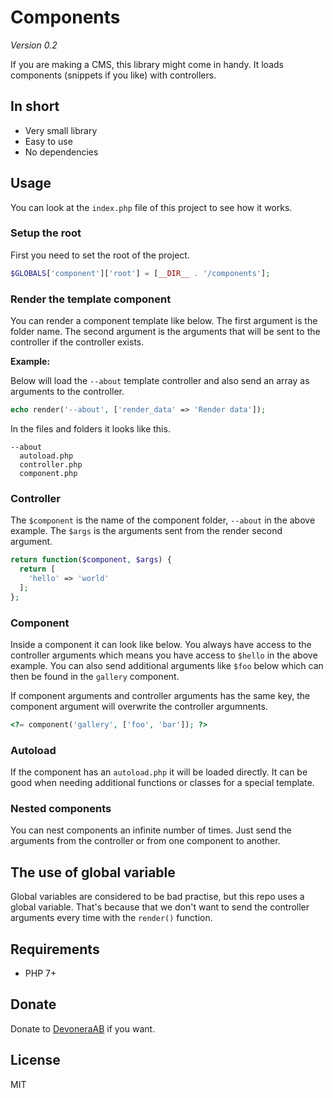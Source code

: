 # Components

*Version 0.2*

If you are making a CMS, this library might come in handy. It loads components (snippets if you like) with controllers.

## In short

- Very small library
- Easy to use
- No dependencies

## Usage

You can look at the `index.php` file of this project to see how it works.

### Setup the root

First you need to set the root of the project.

```php
$GLOBALS['component']['root'] = [__DIR__ . '/components'];
```

### Render the template component

You can render a component template like below. The first argument is the folder name. The second argument is the arguments that will be sent to the controller if the controller exists.

**Example:**

Below will load the `--about` template controller and also send an array as arguments to the controller.

```php
echo render('--about', ['render_data' => 'Render data']);
```

In the files and folders it looks like this.

```text
--about
  autoload.php
  controller.php
  component.php
```

### Controller

The `$component` is the name of the component folder, `--about` in the above example. The `$args` is the arguments sent from the render second argument.

```php
return function($component, $args) {
  return [
    'hello' => 'world'
  ];
};
```

### Component

Inside a component it can look like below. You always have access to the controller arguments which means you have access to `$hello` in the above example. You can also send additional arguments like `$foo` below which can then be found in the `gallery` component.

If component arguments and controller arguments has the same key, the component argument will overwrite the controller argumnents.

```php
<?= component('gallery', ['foo', 'bar']); ?>
```

### Autoload

If the component has an `autoload.php` it will be loaded directly. It can be good when needing additional functions or classes for a special template.

### Nested components

You can nest components an infinite number of times. Just send the arguments from the controller or from one component to another.

## The use of global variable

Global variables are considered to be bad practise, but this repo uses a global variable. That's because that we don't want to send the controller arguments every time with the `render()` function.

## Requirements

- PHP 7+

## Donate

Donate to [DevoneraAB](https://www.paypal.me/DevoneraAB) if you want.

## License

MIT